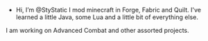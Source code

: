 - Hi, I’m @StyStatic
I mod minecraft in Forge, Fabric and Quilt.
I've learned a little Java, some Lua and a little bit of everything else.

I am working on Advanced Combat and other assorted projects.

<!---
StyStatic/StyStatic is a ✨ special ✨ repository because its `README.md` (this file) appears on your GitHub profile.
You can click the Preview link to take a look at your changes.
--->
